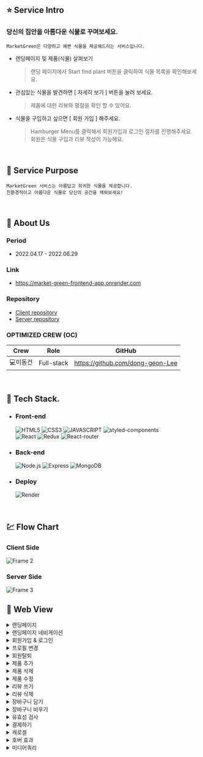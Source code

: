 ##  :star: **Service Intro**

### 당신의 집안을 아름다운 식물로 꾸며보세요.

`MarketGreen은 다양하고 예쁜 식물을 제공해드리는 서비스입니다. `

- 렌딩페이지 및 제품(식물) 살펴보기

   > 랜딩 페이지에서 Start find plant 버튼을 클릭하여 식물 목록을 확인해보세요.

- 관심있는 식물을 발견하면 [ 자세히 보기 ] 버튼을 눌러 보세요.

   > 제품에 대한 리뷰와 평점을 확인 할 수 있어요.

- 식물을 구입하고 싶으면 [ 회원 가입 ] 해주세요.  

   > Hamburger Menu를 클릭해서 회원가입과 로그인 절차를 진행해주세요.  
   > 회원은 식물 구입과 리뷰 작성이 가능해요.    

</br>

## 🔎 **Service Purpose**

    MarketGreen 서비스는 아름답고 희귀한 식물을 제공합니다. 
    친환경적이고 아름다운 식물로 당신의 공간을 채워보세요!

</br>

## :bust_in_silhouette: **About Us**


### **Period**

- 2022.04.17 - 2022.06.29


### **Link**

- https://market-green-frontend-app.onrender.com


### **Repository**

- [Client repository](https://github.com/dong-geon-Lee/Market-Green-Frontend)
- [Server repository](https://github.com/dong-geon-Lee/Market-Green-Backend)

### **OPTIMIZED CREW (OC)**

Crew | Role | GitHub
----- | ----- | -----
💻이동건 | Full-stack	| https://github.com/dong-geon-Lee

</br>

## :wrench: **Tech Stack**. 
- ### **Front-end**
      
  ![HTML5](https://img.shields.io/badge/HTML5-E34F26?style=for-the-badge&logo=HTML5&logoColor=fff)
![CSS3](https://img.shields.io/badge/CSS3-1572B6?style=for-the-badge&logo=CSS3&logoColor=fff)
![JAVASCRIPT](https://img.shields.io/badge/JavaScript-343a40?style=for-the-badge&logo=JavaScript&logoColor=F7DF1E)
![styled-components](https://img.shields.io/badge/styled--Components-DB7093?style=for-the-badge&logo=styled-components&logoColor=fff)  
![React](https://img.shields.io/badge/React-444444?style=for-the-badge&logo=React)
![Redux](https://img.shields.io/badge/REDUX--TOOLKIT-764ABC?style=for-the-badge&logo=Redux&logoColor=fff)
![React-router](https://img.shields.io/badge/REACT--ROUTER--DOM-343a40?style=for-the-badge&logo=ReactRouter&logoColor=CA4245)

- ### **Back-end**
  
  ![Node.js](https://img.shields.io/badge/NODE.JS-339933?style=for-the-badge&logo=Node.js&logoColor=fff)
![Express](https://img.shields.io/badge/EXPRESS-000000?style=for-the-badge&logo=Express&logoColor=fff)
![MongoDB](https://img.shields.io/badge/MONGODB-47A248?style=for-the-badge&logo=MONGODB&logoColor=fff)

- ### **Deploy**
  ![Render](https://img.shields.io/badge/Render-46E3B7?style=for-the-badge&logo=HEROKU&logoColor=fff)
</br>

## :chart: **Flow Chart**

### **Client Side**
![Frame 2](https://user-images.githubusercontent.com/69576865/178134944-eabd93aa-cd1b-4128-82c8-ca5e46258abc.png)
### **Server Side**
![Frame 3](https://user-images.githubusercontent.com/69576865/178137859-d1198190-9db1-490e-b78c-84990ece83fa.png)

## :eyes: Web View

<details>
<summary>랜딩페이지</summary>  
<div markdown="1">
</div>
<img width="600" alt=""
 src="https://user-images.githubusercontent.com/69576865/179656477-f1b9a286-2f71-4ff7-a694-7f4abeee15c7.gif">
</details>

<details>
<summary>랜딩페이지 네비게이션</summary>  
<div markdown="1">
</div>
<img width="600" alt=""
 src="https://user-images.githubusercontent.com/69576865/179657550-50f8098b-23a4-41d7-9246-d2cc325aefbb.gif">
</details>

<details>
<summary>회원가입 & 로그인</summary>  
<div markdown="1">
</div>
<img width="600" alt=""
 src="https://user-images.githubusercontent.com/69576865/179654758-d6fbbc3f-93d5-4b80-9213-3e997cc04201.gif">
</details>

<details>
<summary>프로필 변경</summary>  
<div markdown="1">
</div>
<img width="600" alt=""
 src="https://user-images.githubusercontent.com/69576865/179675029-ef7a9e15-2722-4bfa-89a8-7a3b30e5893c.gif">
</details>

<details>
<summary>회원탈퇴</summary>  
<div markdown="1">
</div>
<img width="600" alt=""
 src="https://user-images.githubusercontent.com/69576865/179675814-2a95f969-ae22-4039-8b32-fb5253493777.gif">
</details>

<details>
<summary>제품 추가</summary>  
<div markdown="1">
</div>
<img width="600" alt=""
 src="https://user-images.githubusercontent.com/69576865/179668578-4518f516-84f6-4591-8e16-a276b285a7e4.gif">
</details>

<details>
<summary>제품 삭제</summary>  
<div markdown="1">
</div>
<img width="600" alt=""
 src="https://user-images.githubusercontent.com/69576865/179669668-a5d95608-99d5-4a3b-8506-902421359cb9.gif">
</details>

<details>
<summary>제품 수정</summary>  
<div markdown="1">
</div>
<img width="600" alt=""
 src="https://user-images.githubusercontent.com/69576865/179671445-47e4a9e4-dbe5-4c62-a7c8-02432d1143fa.gif">
</details>

<details>
<summary>리뷰 쓰기</summary>  
<div markdown="1">
</div>
<img width="600" alt=""
 src="https://user-images.githubusercontent.com/69576865/179677720-a95f70d9-53fd-4eba-856c-2f69dbfd627f.gif">
</details>

<details>
<summary>리뷰 삭제</summary>  
<div markdown="1">
</div>
<img width="600" alt=""
 src="https://user-images.githubusercontent.com/69576865/179679353-de96b4dc-ff77-4c57-bd01-d580cb5f78c3.gif">
</details>

<details>
<summary>장바구니 담기</summary>  
<div markdown="1">
</div>
<img width="600" alt=""
 src="https://user-images.githubusercontent.com/69576865/179685775-af0b0044-09bd-48f5-b182-fc54848f9378.gif">
</details>

<details>
<summary>장바구니 비우기</summary>  
<div markdown="1">
</div>
<img width="600" alt=""
 src="https://user-images.githubusercontent.com/69576865/179688429-334a9363-8607-4660-ae89-2d01688b8b28.gif">
</details>

<details>
<summary>유효성 검사</summary>  
<div markdown="1">
</div>
<img width="600" alt=""
 src="https://user-images.githubusercontent.com/69576865/179877137-2a5cd07d-09fc-464b-8b65-e74085811d83.gif">
</details>

<details>
<summary>결제하기</summary>  
<div markdown="1">
</div>
<img width="600" alt=""
 src="https://user-images.githubusercontent.com/69576865/179878999-67a46a2c-d62b-4b3b-8fda-72422bb7dbae.gif">
</details>

<details>
<summary>캐로셀</summary>  
<div markdown="1">
</div>
<img width="600" alt=""
 src="https://user-images.githubusercontent.com/69576865/179664781-6a422e4d-f9d9-4e74-905a-ad7bcfdc3d42.gif">
</details>

<details>
<summary>호버 효과</summary>  
<div markdown="1">
</div>
<img width="600" alt=""
 src="https://user-images.githubusercontent.com/69576865/179882186-bf260e32-5d5e-454b-8bd8-d9e433579ddf.gif">
</details>

<details>
<summary>미디어쿼리</summary>  
<div markdown="1">
</div>
<img width="600" alt=""
 src="https://user-images.githubusercontent.com/69576865/179885453-de76400b-e192-4ad4-b5e6-83cd4b2cf354.gif">
</details>


